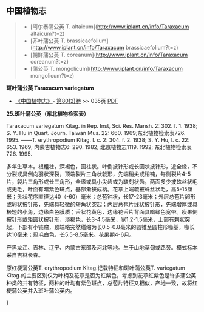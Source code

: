 

## 中国植物志

> * [阿尔泰蒲公英  T.  altaicum](http://www.iplant.cn/info/Taraxacum altaicum?t=z)
> * [芥叶蒲公英  T.  brassicaefolium](http://www.iplant.cn/info/Taraxacum brassicaefolium?t=z)
> * [朝鲜蒲公英  T.  coreanum](http://www.iplant.cn/info/Taraxacum coreanum?t=z)
> * [蒲公英  T.  mongolicum](http://www.iplant.cn/info/Taraxacum mongolicum?t=z)

**斑叶蒲公英 Taraxacum variegatum**

* [《中国植物志》](http://www.iplant.cn/frps)- [第80(2)卷](http://www.iplant.cn/frps/vol/80(2)) >> 035页 [PDF](http://www.iplant.cn/frps/pdf/80(2)/035a.PDF)

**25.斑叶蒲公英（东北植物检索表）**

Taraxacum variegatum Kitag. in Rep. Inst, Sci. Res. Mansh. 2: 302. f. 1. 1938; S. Y. Hu in Quart. Journ. Taiwan Mus. 22: 660. 1969;东北植物检索表726. 1995. ——T. erythropodium Kitag. l. c. 2: 304. f. 2. 1938; S. Y. Hu, l. c. 22: 653. 1969; 内蒙古植物志6: 290. 1982; 北京植物志1119. 1992; 东北植物检索表726. 1995.

多年生草本。根粗壮，深褐色，圆柱状。叶倒披针形或长圆状披针形，近全缘，不分裂或具倒向羽状深裂，顶端裂片三角状戟形，先端稍尖或稍钝，每侧裂片4-5片，裂片三角形或长三角形，全缘或具小尖齿或为缺刻状齿，两面多少披蛛丝状毛或无毛，叶面有暗紫色斑点，基部渐狭成柄。花葶上端疏被蛛丝状毛，高5-15厘米；头状花序直径达40（-60）毫米；总苞钟状，长17-23毫米；外层总苞片卵形或卵状披针形，先端具轻微的短角状突起；内层总苞片线状披针形，先端增厚或具极短的小角，边缘白色膜质；舌状花黄色，边缘花舌片背面具暗绿色宽带。瘦果倒披针形或矩圆状披针形，淡褐色，长3-4.5毫米，宽1.2-1.5毫米，上部有刺状突起，下部有小钝瘤，顶端略突然缢缩为长0.5-0.8毫米的圆锥至圆柱形喙基，喙长达10毫米；冠毛白色，长5.5-8.5毫米。花果期4-6月。

产黑龙江、吉林、辽宁、内蒙古东部及河北等地。生于山地草甸或路旁。模式标本采自吉林长春。

原红梗蒲公英T. erythropodium Kitag.记载特征和斑叶蒲公英T. variegatum Kitag.的主要区别仅为叶柄及花葶是否为红紫色，考虑到花葶红紫色是许多蒲公英种类的共有特征，两种的叶均有紫色斑点，总苞片特征又相似，产地一致，故将红梗蒲公英并入斑叶蒲公英内。

}